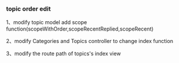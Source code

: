 ### topic order edit

1、modify topic model add scope function(scopeWithOrder,scopeRecentReplied,scopeRecent)

2、modify Categories and Topics controller to change index function

3、modify the route path of topics's index view 